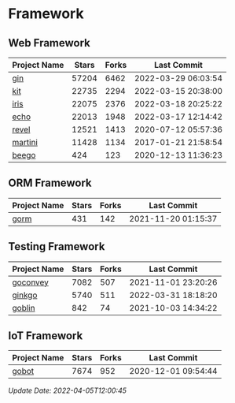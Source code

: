 # Framework

## Web Framework
| Project Name | Stars | Forks | Last Commit |
| ------------ | ----- | ----- | ----------- |
| [gin](https://github.com/gin-gonic/gin) | 57204 | 6462 | 2022-03-29 06:03:54 |
| [kit](https://github.com/go-kit/kit) | 22735 | 2294 | 2022-03-15 20:38:00 |
| [iris](https://github.com/kataras/iris) | 22075 | 2376 | 2022-03-18 20:25:22 |
| [echo](https://github.com/labstack/echo) | 22013 | 1948 | 2022-03-17 12:14:42 |
| [revel](https://github.com/revel/revel) | 12521 | 1413 | 2020-07-12 05:57:36 |
| [martini](https://github.com/go-martini/martini) | 11428 | 1134 | 2017-01-21 21:58:54 |
| [beego](https://github.com/astaxie/beego) | 424 | 123 | 2020-12-13 11:36:23 |

## ORM Framework
| Project Name | Stars | Forks | Last Commit |
| ------------ | ----- | ----- | ----------- |
| [gorm](https://github.com/jinzhu/gorm) | 431 | 142 | 2021-11-20 01:15:37 |

## Testing Framework
| Project Name | Stars | Forks | Last Commit |
| ------------ | ----- | ----- | ----------- |
| [goconvey](https://github.com/smartystreets/goconvey) | 7082 | 507 | 2021-11-01 23:20:26 |
| [ginkgo](https://github.com/onsi/ginkgo) | 5740 | 511 | 2022-03-31 18:18:20 |
| [goblin](https://github.com/franela/goblin) | 842 | 74 | 2021-10-03 14:34:22 |

## IoT Framework
| Project Name | Stars | Forks | Last Commit |
| ------------ | ----- | ----- | ----------- |
| [gobot](https://github.com/hybridgroup/gobot) | 7674 | 952 | 2020-12-01 09:54:44 |

*Update Date: 2022-04-05T12:00:45*